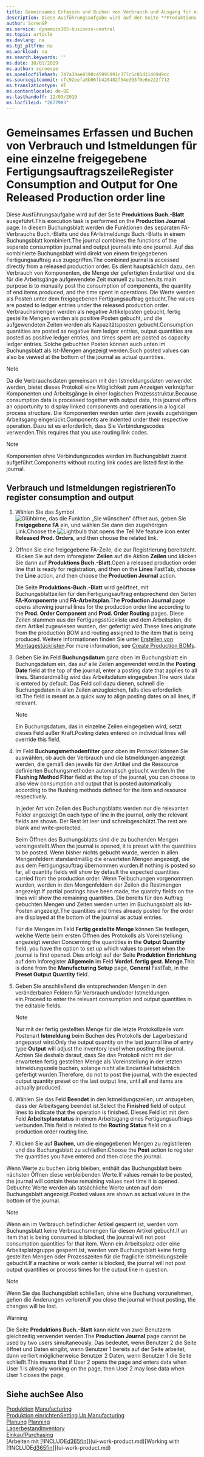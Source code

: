 ```yaml
---
title: Gemeinsames Erfassen und Buchen von Verbrauch und Ausgang für eine einzelne freigegebene Fertigungsauftragszeile | Microsoft Docs
description: Diese Ausführungsaufgabe wird auf der Seite **Produktions Buch.-Blatt** ausgeführt. In diesem Buchungsblatt werden die Funktionen des separaten FA-Verbrauchs Buch.-Blatts und des FA-Istmeldungs Buch.-Blatts in einem Buchungsblatt kombiniert. Auf das kombinierte Buchungsblatt wird direkt von einem freigegebenen Fertigungsauftrag aus zugegriffen. Es dient hauptsächlich dazu, den Verbrauch von Komponenten, die Menge der gefertigten Endartikel und die für die Arbeitsgänge aufgewendete Zeit manuell zu buchen.
author: SorenGP
ms.service: dynamics365-business-central
ms.topic: article
ms.devlang: na
ms.tgt_pltfrm: na
ms.workload: na
ms.search.keywords: ''
ms.date: 10/01/2019
ms.author: sgroespe
ms.openlocfilehash: 747a38ae8390c45995091c377c5c05d3140949dc
ms.sourcegitcommit: cfc92eefa8b06fb426482f54e393f0e6e222f712
ms.translationtype: HT
ms.contentlocale: de-DE
ms.lasthandoff: 12/03/2019
ms.locfileid: "2877903"
---
```

# <a name="register-consumption-and-output-for-one-released-production-order-line"></a><span data-ttu-id="3cee8-106">Gemeinsames Erfassen und Buchen von Verbrauch und Istmeldungen für eine einzelne freigegebene Fertigungsauftragszeile</span><span class="sxs-lookup"><span data-stu-id="3cee8-106">Register Consumption and Output for One Released Production order line</span></span>
<span data-ttu-id="3cee8-107">Diese Ausführungsaufgabe wird auf der Seite **Produktions Buch.-Blatt** ausgeführt.</span><span class="sxs-lookup"><span data-stu-id="3cee8-107">This execution task is performed on the **Production Journal** page.</span></span> <span data-ttu-id="3cee8-108">In diesem Buchungsblatt werden die Funktionen des separaten FA-Verbrauchs Buch.-Blatts und des FA-Istmeldungs Buch.-Blatts in einem Buchungsblatt kombiniert.</span><span class="sxs-lookup"><span data-stu-id="3cee8-108">The journal combines the functions of the separate consumption journal and output journals into one journal.</span></span> <span data-ttu-id="3cee8-109">Auf das kombinierte Buchungsblatt wird direkt von einem freigegebenen Fertigungsauftrag aus zugegriffen.</span><span class="sxs-lookup"><span data-stu-id="3cee8-109">The combined journal is accessed directly from a released production order.</span></span> <span data-ttu-id="3cee8-110">Es dient hauptsächlich dazu, den Verbrauch von Komponenten, die Menge der gefertigten Endartikel und die für die Arbeitsgänge aufgewendete Zeit manuell zu buchen.</span><span class="sxs-lookup"><span data-stu-id="3cee8-110">Its main purpose is to manually post the consumption of components, the quantity of end items produced, and the time spent in operations.</span></span> <span data-ttu-id="3cee8-111">Die Werte werden als Posten unter dem freigegebenen Fertigungsauftrag gebucht.</span><span class="sxs-lookup"><span data-stu-id="3cee8-111">The values are posted to ledger entries under the released production order.</span></span> <span data-ttu-id="3cee8-112">Verbrauchsmengen werden als negative Artikelposten gebucht, fertig gestellte Mengen werden als positive Posten gebucht, und die aufgewendeten Zeiten werden als Kapazitätsposten gebucht.</span><span class="sxs-lookup"><span data-stu-id="3cee8-112">Consumption quantities are posted as negative item ledger entries, output quantities are posted as positive ledger entries, and times spent are posted as capacity ledger entries.</span></span> <span data-ttu-id="3cee8-113">Solche gebuchten Posten können auch unten im Buchungsblatt als Ist-Mengen angezeigt werden.</span><span class="sxs-lookup"><span data-stu-id="3cee8-113">Such posted values can also be viewed at the bottom of the journal as actual quantities.</span></span>  

> [!NOTE]  
>  <span data-ttu-id="3cee8-114">Da die Verbrauchsdaten gemeinsam mit den Istmeldungsdaten verwendet werden, bietet dieses Protokoll eine Möglichkeit zum Anzeigen verknüpfter Komponenten und Arbeitsgänge in einer logischen Prozessstruktur.</span><span class="sxs-lookup"><span data-stu-id="3cee8-114">Because consumption data is processed together with output data, this journal offers an opportunity to display linked components and operations in a logical process structure.</span></span> <span data-ttu-id="3cee8-115">Die Komponenten werden unter dem jeweils zugehörigen Arbeitsgang eingerückt.</span><span class="sxs-lookup"><span data-stu-id="3cee8-115">Components are indented under their respective operation.</span></span> <span data-ttu-id="3cee8-116">Dazu ist es erforderlich, dass Sie Verbindungscodes verwenden.</span><span class="sxs-lookup"><span data-stu-id="3cee8-116">This requires that you use routing link codes.</span></span>  

> [!NOTE]  
>  <span data-ttu-id="3cee8-117">Komponenten ohne Verbindungscodes werden im Buchungsblatt zuerst aufgeführt.</span><span class="sxs-lookup"><span data-stu-id="3cee8-117">Components without routing link codes are listed first in the journal.</span></span>  

## <a name="to-register-consumption-and-output"></a><span data-ttu-id="3cee8-118">Verbrauch und Istmeldungen registrieren</span><span class="sxs-lookup"><span data-stu-id="3cee8-118">To register consumption and output</span></span>  
1.  <span data-ttu-id="3cee8-119">Wählen Sie das Symbol ![Glühbirne, das die Funktion „Sie wünschen“ öffnet](media/ui-search/search_small.png "Was möchten Sie tun?") aus, geben Sie **Freigegebene FA** ein, und wählen Sie dann den zugehörigen Link.</span><span class="sxs-lookup"><span data-stu-id="3cee8-119">Choose the ![Lightbulb that opens the Tell Me feature](media/ui-search/search_small.png "Tell me what you want to do") icon enter **Released Prod. Orders**, and then choose the related link.</span></span>  
2.  <span data-ttu-id="3cee8-120">Öffnen Sie eine freigegebene FA-Zeile, die zur Registrierung bereitsteht. Klicken Sie auf dem Inforegister **Zeilen** auf die Aktion **Zeilen** und klicken Sie dann auf **Produktions Buch.-Blatt**.</span><span class="sxs-lookup"><span data-stu-id="3cee8-120">Open a released production order line that is ready for registration, and then on the **Lines** FastTab, choose the **Line** action, and then choose the **Production Journal** action.</span></span>  

    <span data-ttu-id="3cee8-121">Die Seite **Produktions-Buch.-Blatt** wird geöffnet, mit Buchungsblattzeilen für den Fertigungsauftrag entsprechend den Seiten **FA-Komponente** und **FA-Arbeitsplan**.</span><span class="sxs-lookup"><span data-stu-id="3cee8-121">The **Production Journal** page opens showing journal lines for the production order line according to the **Prod. Order Component** and **Prod. Order Routing** pages.</span></span> <span data-ttu-id="3cee8-122">Diese Zeilen stammen aus der Fertigungsstückliste und dem Arbeitsplan, die dem Artikel zugewiesen wurden, der gefertigt wird.</span><span class="sxs-lookup"><span data-stu-id="3cee8-122">These lines originate from the production BOM and routing assigned to the item that is being produced.</span></span> <span data-ttu-id="3cee8-123">Weitere Informationen finden Sie unter [Erstellen von Montagestücklisten](production-how-to-create-routings.md).</span><span class="sxs-lookup"><span data-stu-id="3cee8-123">For more information, see [Create Production BOMs](production-how-to-create-routings.md).</span></span>  

3.  <span data-ttu-id="3cee8-124">Geben Sie im Feld **Buchungsdatum** ganz oben im Buchungsblatt ein Buchungsdatum ein, das auf alle Zeilen angewendet wird.</span><span class="sxs-lookup"><span data-stu-id="3cee8-124">In the **Posting Date** field at the top of the journal, enter a posting date that applies to all lines.</span></span> <span data-ttu-id="3cee8-125">Standardmäßig wird das Arbeitsdatum eingegeben.</span><span class="sxs-lookup"><span data-stu-id="3cee8-125">The work date is entered by default.</span></span> <span data-ttu-id="3cee8-126">Das Feld soll dazu dienen, schnell die Buchungsdaten in allen Zeilen anzugleichen, falls dies erforderlich ist.</span><span class="sxs-lookup"><span data-stu-id="3cee8-126">The field is meant as a quick way to align posting dates on all lines, if relevant.</span></span>  

    > [!NOTE]  
    >  <span data-ttu-id="3cee8-127">Ein Buchungsdatum, das in einzelne Zeilen eingegeben wird, setzt dieses Feld außer Kraft.</span><span class="sxs-lookup"><span data-stu-id="3cee8-127">Posting dates entered on individual lines will override this field.</span></span>  

4.  <span data-ttu-id="3cee8-128">Im Feld **Buchungsmethodenfilter** ganz oben im Protokoll können Sie auswählen, ob auch der Verbrauch und die Istmeldungen angezeigt werden, die gemäß den jeweils für den Artikel und die Ressource definierten Buchungsmethoden automatisch gebucht werden.</span><span class="sxs-lookup"><span data-stu-id="3cee8-128">In the **Flushing Method Filter** field at the top of the journal, you can choose to also view consumption and output that is posted automatically according to the flushing methods defined for the item and resource respectively.</span></span>  

    <span data-ttu-id="3cee8-129">In jeder Art von Zeilen des Buchungsblatts werden nur die relevanten Felder angezeigt.</span><span class="sxs-lookup"><span data-stu-id="3cee8-129">On each type of line in the journal, only the relevant fields are shown.</span></span> <span data-ttu-id="3cee8-130">Der Rest ist leer und schreibgeschützt.</span><span class="sxs-lookup"><span data-stu-id="3cee8-130">The rest are blank and write-protected.</span></span>  

    <span data-ttu-id="3cee8-131">Beim Öffnen des Buchungsblatts sind die zu buchenden Mengen voreingestellt.</span><span class="sxs-lookup"><span data-stu-id="3cee8-131">When the journal is opened, it is preset with the quantities to be posted.</span></span> <span data-ttu-id="3cee8-132">Wenn bisher nichts gebucht wurde, werden in allen Mengenfeldern standardmäßig die erwarteten Mengen angezeigt, die aus dem Fertigungsauftrag übernommen wurden.</span><span class="sxs-lookup"><span data-stu-id="3cee8-132">If nothing is posted so far, all quantity fields will show by default the expected quantities carried from the production order.</span></span> <span data-ttu-id="3cee8-133">Wenn Teilbuchungen vorgenommen wurden, werden in den Mengenfeldern der Zeilen die Restmengen angezeigt.</span><span class="sxs-lookup"><span data-stu-id="3cee8-133">If partial postings have been made, the quantity fields on the lines will show the remaining quantities.</span></span> <span data-ttu-id="3cee8-134">Die bereits für den Auftrag gebuchten Mengen und Zeiten werden unten im Buchungsblatt als Ist-Posten angezeigt.</span><span class="sxs-lookup"><span data-stu-id="3cee8-134">The quantities and times already posted for the order are displayed at the bottom of the journal as actual entries.</span></span>  

    <span data-ttu-id="3cee8-135">Für die Mengen im Feld **Fertig gestellte Menge** können Sie festlegen, welche Werte beim ersten Öffnen des Protokolls als Voreinstellung angezeigt werden.</span><span class="sxs-lookup"><span data-stu-id="3cee8-135">Concerning the quantities in the **Output Quantity** field, you have the option to set up which values to preset when the journal is first opened.</span></span> <span data-ttu-id="3cee8-136">Dies erfolgt auf der Seite **Produktion Einrichtung** auf dem Inforegister **Allgemein** im Feld **Vordef. fertig gest. Menge**.</span><span class="sxs-lookup"><span data-stu-id="3cee8-136">This is done from the **Manufacturing Setup** page, **General** FastTab, in the **Preset Output Quantity** field.</span></span>

5.  <span data-ttu-id="3cee8-137">Geben Sie anschließend die entsprechenden Mengen in den veränderbaren Feldern für Verbrauch und/oder Istmeldungen ein.</span><span class="sxs-lookup"><span data-stu-id="3cee8-137">Proceed to enter the relevant consumption and output quantities in the editable fields.</span></span>  

    > [!NOTE]  
    >  <span data-ttu-id="3cee8-138">Nur mit der fertig gestellten Menge für die letzte Protokollzeile vom Postenart **Istmeldung** beim Buchen des Protokolls der Lagerbestand angepasst wird.</span><span class="sxs-lookup"><span data-stu-id="3cee8-138">Only the output quantity on the last journal line of entry type **Output** will adjust the inventory level when posting the journal.</span></span> <span data-ttu-id="3cee8-139">Achten Sie deshalb darauf, dass Sie das Protokoll nicht mit der erwarteten fertig gestellten Menge als Voreinstellung in der letzten Istmeldungszeile buchen, solange nicht alle Endartikel tatsächlich gefertigt wurden.</span><span class="sxs-lookup"><span data-stu-id="3cee8-139">Therefore, do not to post the journal, with the expected output quantity preset on the last output line, until all end items are actually produced.</span></span>  

6.  <span data-ttu-id="3cee8-140">Wählen Sie das Feld **Beendet** in den Istmeldungszeilen, um anzugeben, dass der Arbeitsgang beendet ist.</span><span class="sxs-lookup"><span data-stu-id="3cee8-140">Select the **Finished** field of output lines to indicate that the operation is finished.</span></span> <span data-ttu-id="3cee8-141">Dieses Feld ist mit dem Feld **Arbeitsplanstatus** in einem Arbeitsgang eines Fertigungsauftrags verbunden.</span><span class="sxs-lookup"><span data-stu-id="3cee8-141">This field is related to the **Routing Status** field on a production order routing line.</span></span>  
7.  <span data-ttu-id="3cee8-142">Klicken Sie auf **Buchen**, um die eingegebenen Mengen zu registrieren und das Buchungsblatt zu schließen.</span><span class="sxs-lookup"><span data-stu-id="3cee8-142">Choose the **Post** action to register the quantities you have entered and then close the journal.</span></span>  

<span data-ttu-id="3cee8-143">Wenn Werte zu buchen übrig bleiben, enthält das Buchungsblatt beim nächsten Öffnen diese verbleibenden Werte.</span><span class="sxs-lookup"><span data-stu-id="3cee8-143">If values remain to be posted, the journal will contain these remaining values next time it is opened.</span></span> <span data-ttu-id="3cee8-144">Gebuchte Werte werden als tatsächliche Werte unten auf dem Buchungsblatt angezeigt.</span><span class="sxs-lookup"><span data-stu-id="3cee8-144">Posted values are shown as actual values in the bottom of the journal.</span></span>  

> [!NOTE]  
>  <span data-ttu-id="3cee8-145">Wenn ein im Verbrauch befindlicher Artikel gesperrt ist, werden vom Buchungsblatt keine Verbrauchsmengen für diesen Artikel gebucht.</span><span class="sxs-lookup"><span data-stu-id="3cee8-145">If an item that is being consumed is blocked, the journal will not post consumption quantities for that item.</span></span> <span data-ttu-id="3cee8-146">Wenn ein Arbeitsplatz oder eine Arbeitsplatzgruppe gesperrt ist, werden vom Buchungsblatt keine fertig gestellten Mengen oder Prozesszeiten für die fragliche Istmeldungszeile gebucht.</span><span class="sxs-lookup"><span data-stu-id="3cee8-146">If a machine or work center is blocked, the journal will not post output quantities or process times for the output line in question.</span></span>  

> [!NOTE]  
>  <span data-ttu-id="3cee8-147">Wenn Sie das Buchungsblatt schließen, ohne eine Buchung vorzunehmen, gehen die Änderungen verloren.</span><span class="sxs-lookup"><span data-stu-id="3cee8-147">If you close the journal without posting, the changes will be lost.</span></span>  

> [!WARNING]  
>  <span data-ttu-id="3cee8-148">Die Seite **Produktions Buch.-Blatt** kann nicht von zwei Benutzern gleichzeitig verwendet werden.</span><span class="sxs-lookup"><span data-stu-id="3cee8-148">The **Production Journal** page cannot be used by two users simultaneously.</span></span> <span data-ttu-id="3cee8-149">Das bedeutet, wenn Benutzer 2 die Seite öffnet und Daten eingibt, wenn Benutzer 1 bereits auf der Seite arbeitet, dann verliert möglicherweise Benutzer 2 Daten, wenn Benutzer 1 die Seite schließt.</span><span class="sxs-lookup"><span data-stu-id="3cee8-149">This means that if User 2 opens the page and enters data when User 1 is already working on the page, then User 2 may lose data when User 1 closes the page.</span></span>  

## <a name="see-also"></a><span data-ttu-id="3cee8-150">Siehe auch</span><span class="sxs-lookup"><span data-stu-id="3cee8-150">See Also</span></span>  
<span data-ttu-id="3cee8-151">[Produktion](production-manage-manufacturing.md)  </span><span class="sxs-lookup"><span data-stu-id="3cee8-151">[Manufacturing](production-manage-manufacturing.md)  </span></span>  
[<span data-ttu-id="3cee8-152">Produktion einrichten</span><span class="sxs-lookup"><span data-stu-id="3cee8-152">Setting Up Manufacturing</span></span>](production-configure-production-processes.md)  
<span data-ttu-id="3cee8-153">[Planung](production-planning.md)    </span><span class="sxs-lookup"><span data-stu-id="3cee8-153">[Planning](production-planning.md)    </span></span>  
[<span data-ttu-id="3cee8-154">Lagerbestand</span><span class="sxs-lookup"><span data-stu-id="3cee8-154">Inventory</span></span>](inventory-manage-inventory.md)  
[<span data-ttu-id="3cee8-155">Einkauf</span><span class="sxs-lookup"><span data-stu-id="3cee8-155">Purchasing</span></span>](purchasing-manage-purchasing.md)  
<span data-ttu-id="3cee8-156">[Arbeiten mit [!INCLUDE[d365fin](includes/d365fin_md.md)]](ui-work-product.md)</span><span class="sxs-lookup"><span data-stu-id="3cee8-156">[Working with [!INCLUDE[d365fin](includes/d365fin_md.md)]](ui-work-product.md)</span></span>
